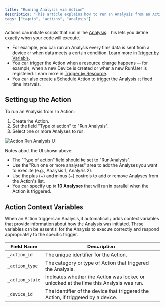 ```yaml
---
title: "Running Analysis via Action"
description: "This article explains how to run an Analysis from an Action in TagoIO, including when to trigger it and how to configure the Action to run one or more Analyses."
tags: ["tagoio", "actions", "analysis"]
---
```

Actions can initiate scripts that run in the [Analysis](/docs/tagoio/analysis/). This lets you define exactly when your code will execute.

- For example, you can run an Analysis every time data is sent from a device or when data meets a certain condition. Learn more in [Trigger by Variable](/tagoio/actions/trigger-by-variable.md).
- You can trigger the Action when a resource change happens — for example, when a new Device is created or when a new RunUser is registered. Learn more in [Trigger by Resource](/tagoio/actions/trigger-by-resource.md).
- You can also create a Schedule Action to trigger the Analysis at fixed time intervals.

## Setting up the Action

To run an Analysis from an Action:

1. Create the Action.
2. Set the field "Type of action" to "Run Analysis".
3. Select one or more Analyses to run.

![Action Run Analysis UI](/docs_imagem/tagoio/running-analysis-via-action-2.png)

Notes about the UI shown above:
- The "Type of action" field should be set to "Run Analysis".
- Use the "Run one or more analyses" area to add the Analyses you want to execute (e.g., Analysis 1, Analysis 2).
- Use the plus (+) and minus (−) controls to add or remove Analyses from the Action's list.
- You can specify up to **10 Analyses** that will run in parallel when the Action is triggered.

## Action Context Variables

When an Action triggers an Analysis, it automatically adds context variables that provide information about how the Analysis was initiated. These variables can be essential for the Analysis to execute correctly and respond appropriately to the specific trigger.

| Field Name   | Description |
|--------------|-------------|
| `_action_id`  | The unique identifier for the Action. |
| `_action_type` | The category or type of Action that triggered the Analysis. |
| `_action_state` | Indicates whether the Action was locked or unlocked at the time this Analysis was run. |
| `_device_id`   | The identifier of the device that triggered the Action, if triggered by a device. |